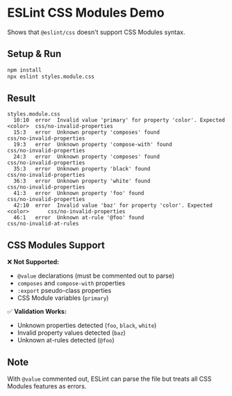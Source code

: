 # ESLint CSS Modules Demo

Shows that `@eslint/css` doesn't support CSS Modules syntax.

## Setup & Run

```bash
npm install
npx eslint styles.module.css
```

## Result

```
styles.module.css
  10:10  error  Invalid value 'primary' for property 'color'. Expected <color>  css/no-invalid-properties
  15:3   error  Unknown property 'composes' found                               css/no-invalid-properties
  19:3   error  Unknown property 'compose-with' found                           css/no-invalid-properties
  24:3   error  Unknown property 'composes' found                               css/no-invalid-properties
  35:3   error  Unknown property 'black' found                                  css/no-invalid-properties
  36:3   error  Unknown property 'white' found                                  css/no-invalid-properties
  41:3   error  Unknown property 'foo' found                                    css/no-invalid-properties
  42:10  error  Invalid value 'baz' for property 'color'. Expected <color>      css/no-invalid-properties
  46:1   error  Unknown at-rule '@foo' found                                    css/no-invalid-at-rules
```

## CSS Modules Support

❌ **Not Supported:**

- `@value` declarations (must be commented out to parse)
- `composes` and `compose-with` properties
- `:export` pseudo-class properties
- CSS Module variables (`primary`)

✅ **Validation Works:**

- Unknown properties detected (`foo`, `black`, `white`)
- Invalid property values detected (`baz`)
- Unknown at-rules detected (`@foo`)

## Note

With `@value` commented out, ESLint can parse the file but treats all CSS Modules features as errors.
